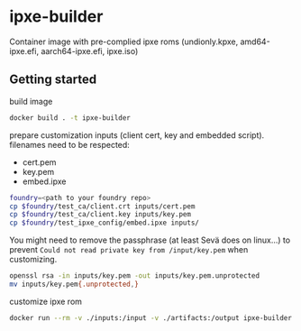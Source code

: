 # ipxe-builder

Container image with pre-complied ipxe roms (undionly.kpxe, amd64-ipxe.efi, aarch64-ipxe.efi, ipxe.iso)

## Getting started

build image

```bash
docker build . -t ipxe-builder
```

prepare customization inputs (client cert, key and embedded script).
filenames need to be respected:

- cert.pem
- key.pem
- embed.ipxe

```bash
foundry=<path to your foundry repo>
cp $foundry/test_ca/client.crt inputs/cert.pem
cp $foundry/test_ca/client.key inputs/key.pem
cp $foundry/test_ipxe_config/embed.ipxe inputs/
```

You might need to remove the passphrase (at least Sevä does on linux...) to
prevent `Could not read private key from /input/key.pem` when customizing.

```bash
openssl rsa -in inputs/key.pem -out inputs/key.pem.unprotected
mv inputs/key.pem{.unprotected,}
```

customize ipxe rom

```bash
docker run --rm -v ./inputs:/input -v ./artifacts:/output ipxe-builder
```
